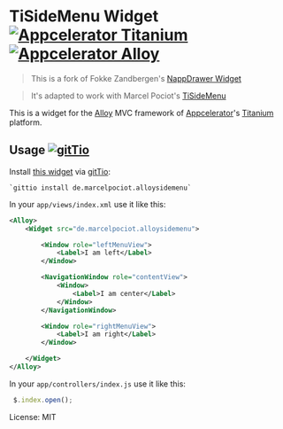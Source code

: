 # TiSideMenu Widget [![Appcelerator Titanium](http://www-static.appcelerator.com/badges/titanium-git-badge-sq.png)](http://appcelerator.com/titanium/) [![Appcelerator Alloy](http://www-static.appcelerator.com/badges/alloy-git-badge-sq.png)](http://appcelerator.com/alloy/)

>    This is a fork of Fokke Zandbergen's [NappDrawer Widget](https://github.com/FokkeZB/nl.fokkezb.drawer)

>    It's adapted to work with Marcel Pociot's [TiSideMenu](https://github.com/mpociot/TiSideMenu)

This is a widget for the [Alloy](http://projects.appcelerator.com/alloy/docs/Alloy-bootstrap/index.html) MVC framework of [Appcelerator](http://www.appcelerator.com)'s [Titanium](http://www.appcelerator.com/platform) platform.

## Usage [![gitTio](http://gitt.io/badge.png)](http://gitt.io/component/de.marcelpociot.alloysidemenu)
Install [this widget](http://gitt.io/component/de.marcelpociot.alloysidemenu) via [gitTio](http://gitt.io):

	`gittio install de.marcelpociot.alloysidemenu`

In your `app/views/index.xml` use it like this:

```xml
<Alloy>
    <Widget src="de.marcelpociot.alloysidemenu">

        <Window role="leftMenuView">
            <Label>I am left</Label>
        </Window>

        <NavigationWindow role="contentView">
            <Window>
                <Label>I am center</Label>
            </Window>
        </NavigationWindow>

        <Window role="rightMenuView">
            <Label>I am right</Label>
        </Window>

    </Widget>
</Alloy>
```

In your `app/controllers/index.js` use it like this:
```javascript
 $.index.open();
```

License: MIT
